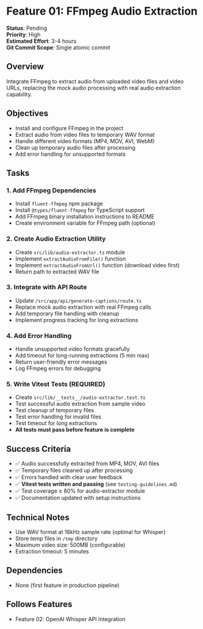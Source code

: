 # Feature 01: FFmpeg Audio Extraction

**Status**: Pending  
**Priority**: High  
**Estimated Effort**: 3-4 hours  
**Git Commit Scope**: Single atomic commit

## Overview
Integrate FFmpeg to extract audio from uploaded video files and video URLs, replacing the mock audio processing with real audio extraction capability.

## Objectives
- Install and configure FFmpeg in the project
- Extract audio from video files to temporary WAV format
- Handle different video formats (MP4, MOV, AVI, WebM)
- Clean up temporary audio files after processing
- Add error handling for unsupported formats

## Tasks

### 1. Add FFmpeg Dependencies
- Install `fluent-ffmpeg` npm package
- Install `@types/fluent-ffmpeg` for TypeScript support
- Add FFmpeg binary installation instructions to README
- Create environment variable for FFmpeg path (optional)

### 2. Create Audio Extraction Utility
- Create `src/lib/audio-extractor.ts` module
- Implement `extractAudioFromFile()` function
- Implement `extractAudioFromUrl()` function (download video first)
- Return path to extracted WAV file

### 3. Integrate with API Route
- Update `/src/app/api/generate-captions/route.ts`
- Replace mock audio extraction with real FFmpeg calls
- Add temporary file handling with cleanup
- Implement progress tracking for long extractions

### 4. Add Error Handling
- Handle unsupported video formats gracefully
- Add timeout for long-running extractions (5 min max)
- Return user-friendly error messages
- Log FFmpeg errors for debugging

### 5. Write Vitest Tests (REQUIRED)
- Create `src/lib/__tests__/audio-extractor.test.ts`
- Test successful audio extraction from sample video
- Test cleanup of temporary files
- Test error handling for invalid files
- Test timeout for long extractions
- **All tests must pass before feature is complete**

## Success Criteria
- ✅ Audio successfully extracted from MP4, MOV, AVI files
- ✅ Temporary files cleaned up after processing
- ✅ Errors handled with clear user feedback
- ✅ **Vitest tests written and passing** (see `testing-guidelines.md`)
- ✅ Test coverage ≥ 80% for audio-extractor module
- ✅ Documentation updated with setup instructions

## Technical Notes
- Use WAV format at 16kHz sample rate (optimal for Whisper)
- Store temp files in `/tmp` directory
- Maximum video size: 500MB (configurable)
- Extraction timeout: 5 minutes

## Dependencies
- None (first feature in production pipeline)

## Follows Features
- Feature 02: OpenAI Whisper API Integration
